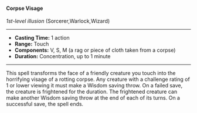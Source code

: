 #### Corpse Visage
*1st-level illusion* (Sorcerer,Warlock,Wizard)
___
- **Casting Time:** 1 action
- **Range:** Touch
- **Components:** V, S, M (a rag or piece of cloth taken from a corpse)
- **Duration:** Concentration, up to 1 minute
---
This spell transforms the face of a friendly creature
you touch into the horrifying visage of a rotting
corpse. Any creature with a challenge rating of 1 or
lower viewing it must make a Wisdom saving
throw. On a failed save, the creature is frightened
for the duration. The frightened creature can make
another Wisdom saving throw at the end of each of
its turns. On a successful save, the spell ends.  
